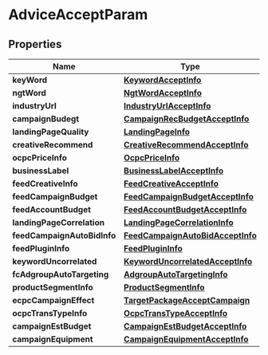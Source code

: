 

# AdviceAcceptParam


## Properties

Name | Type | Description | Notes
------------ | ------------- | ------------- | -------------
**keyWord** | [**KeywordAcceptInfo**](KeywordAcceptInfo.md) |  |  [optional]
**ngtWord** | [**NgtWordAcceptInfo**](NgtWordAcceptInfo.md) |  |  [optional]
**industryUrl** | [**IndustryUrlAcceptInfo**](IndustryUrlAcceptInfo.md) |  |  [optional]
**campaignBudegt** | [**CampaignRecBudgetAcceptInfo**](CampaignRecBudgetAcceptInfo.md) |  |  [optional]
**landingPageQuality** | [**LandingPageInfo**](LandingPageInfo.md) |  |  [optional]
**creativeRecommend** | [**CreativeRecommendAcceptInfo**](CreativeRecommendAcceptInfo.md) |  |  [optional]
**ocpcPriceInfo** | [**OcpcPriceInfo**](OcpcPriceInfo.md) |  |  [optional]
**businessLabel** | [**BusinessLabelAcceptInfo**](BusinessLabelAcceptInfo.md) |  |  [optional]
**feedCreativeInfo** | [**FeedCreativeAcceptInfo**](FeedCreativeAcceptInfo.md) |  |  [optional]
**feedCampaignBudget** | [**FeedCampaignBudgetAcceptInfo**](FeedCampaignBudgetAcceptInfo.md) |  |  [optional]
**feedAccountBudget** | [**FeedAccountBudgetAcceptInfo**](FeedAccountBudgetAcceptInfo.md) |  |  [optional]
**landingPageCorrelation** | [**LandingPageCorrelationInfo**](LandingPageCorrelationInfo.md) |  |  [optional]
**feedCampaignAutoBidInfo** | [**FeedCampaignAutoBidAcceptInfo**](FeedCampaignAutoBidAcceptInfo.md) |  |  [optional]
**feedPluginInfo** | [**FeedPluginInfo**](FeedPluginInfo.md) |  |  [optional]
**keywordUncorrelated** | [**KeywordUncorrelatedAcceptInfo**](KeywordUncorrelatedAcceptInfo.md) |  |  [optional]
**fcAdgroupAutoTargeting** | [**AdgroupAutoTargetingInfo**](AdgroupAutoTargetingInfo.md) |  |  [optional]
**productSegmentInfo** | [**ProductSegmentInfo**](ProductSegmentInfo.md) |  |  [optional]
**ecpcCampaignEffect** | [**TargetPackageAcceptCampaign**](TargetPackageAcceptCampaign.md) |  |  [optional]
**ocpcTransTypeInfo** | [**OcpcTransTypeAcceptInfo**](OcpcTransTypeAcceptInfo.md) |  |  [optional]
**campaignEstBudget** | [**CampaignEstBudgetAcceptInfo**](CampaignEstBudgetAcceptInfo.md) |  |  [optional]
**campaignEquipment** | [**CampaignEquipmentAcceptInfo**](CampaignEquipmentAcceptInfo.md) |  |  [optional]



